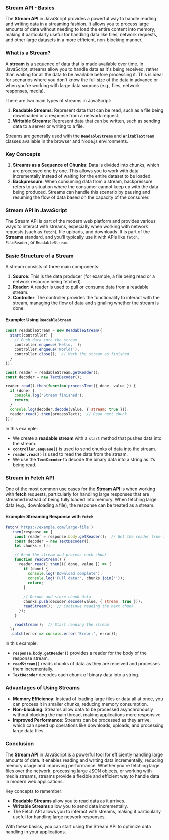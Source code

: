 ### **Stream API - Basics**

The **Stream API** in JavaScript provides a powerful way to handle reading and writing data in a streaming fashion. It allows you to process large amounts of data without needing to load the entire content into memory, making it particularly useful for handling data like files, network requests, and other large datasets in a more efficient, non-blocking manner.

### **What is a Stream?**
A **stream** is a sequence of data that is made available over time. In JavaScript, streams allow you to handle data as it's being received, rather than waiting for all the data to be available before processing it. This is ideal for scenarios where you don't know the full size of the data in advance or when you're working with large data sources (e.g., files, network responses, media).

There are two main types of streams in JavaScript:

1. **Readable Streams**: Represent data that can be read, such as a file being downloaded or a response from a network request.
2. **Writable Streams**: Represent data that can be written, such as sending data to a server or writing to a file.

Streams are generally used with the **`ReadableStream`** and **`WritableStream`** classes available in the browser and Node.js environments.

### **Key Concepts**

1. **Streams as a Sequence of Chunks**: Data is divided into chunks, which are processed one by one. This allows you to work with data incrementally instead of waiting for the entire dataset to be loaded.
2. **Backpressure**: When consuming data from a stream, backpressure refers to a situation where the consumer cannot keep up with the data being produced. Streams can handle this scenario by pausing and resuming the flow of data based on the capacity of the consumer.

### **Stream API in JavaScript**

The Stream API is part of the modern web platform and provides various ways to interact with streams, especially when working with network requests (such as `fetch`), file uploads, and downloads. It is part of the **Streams** standard, and you'll typically use it with APIs like `fetch`, `FileReader`, or `ReadableStream`.

### **Basic Structure of a Stream**

A stream consists of three main components:
1. **Source**: This is the data producer (for example, a file being read or a network resource being fetched).
2. **Reader**: A reader is used to pull or consume data from a readable stream.
3. **Controller**: The controller provides the functionality to interact with the stream, managing the flow of data and signaling whether the stream is done.

#### **Example: Using `ReadableStream`**

```javascript
const readableStream = new ReadableStream({
  start(controller) {
    // Push data into the stream
    controller.enqueue('Hello, ');
    controller.enqueue('World!');
    controller.close();  // Mark the stream as finished
  }
});

const reader = readableStream.getReader();
const decoder = new TextDecoder();

reader.read().then(function processText({ done, value }) {
  if (done) {
    console.log('Stream finished');
    return;
  }
  console.log(decoder.decode(value, { stream: true }));
  reader.read().then(processText);  // Read next chunk
});
```

In this example:
- We create a **readable stream** with a `start` method that pushes data into the stream.
- **`controller.enqueue()`** is used to send chunks of data into the stream.
- **`reader.read()`** is used to read the data from the stream.
- We use the **`TextDecoder`** to decode the binary data into a string as it’s being read.

### **Stream in Fetch API**

One of the most common use cases for the **Stream API** is when working with **fetch** requests, particularly for handling large responses that are streamed instead of being fully loaded into memory. When fetching large data (e.g., downloading a file), the response can be treated as a stream.

#### **Example: Streaming Response with `fetch`**

```javascript
fetch('https://example.com/large-file')
  .then(response => {
    const reader = response.body.getReader();  // Get the reader from the response body stream
    const decoder = new TextDecoder();
    let chunks = [];

    // Read the stream and process each chunk
    function readStream() {
      reader.read().then(({ done, value }) => {
        if (done) {
          console.log('Download complete');
          console.log('Full data:', chunks.join(''));
          return;
        }

        // Decode and store chunk data
        chunks.push(decoder.decode(value, { stream: true }));
        readStream();  // Continue reading the next chunk
      });
    }

    readStream();  // Start reading the stream
  })
  .catch(error => console.error('Error:', error));
```

In this example:
- **`response.body.getReader()`** provides a reader for the body of the response stream.
- **`readStream()`** reads chunks of data as they are received and processes them incrementally.
- **`TextDecoder`** decodes each chunk of binary data into a string.

### **Advantages of Using Streams**

- **Memory Efficiency**: Instead of loading large files or data all at once, you can process it in smaller chunks, reducing memory consumption.
- **Non-blocking**: Streams allow data to be processed asynchronously without blocking the main thread, making applications more responsive.
- **Improved Performance**: Streams can be processed as they arrive, which can speed up operations like downloads, uploads, and processing large data files.

### **Conclusion**

The **Stream API** in JavaScript is a powerful tool for efficiently handling large amounts of data. It enables reading and writing data incrementally, reducing memory usage and improving performance. Whether you're fetching large files over the network, processing large JSON objects, or working with media streams, streams provide a flexible and efficient way to handle data in modern web applications.

Key concepts to remember:
- **Readable Streams** allow you to read data as it arrives.
- **Writable Streams** allow you to send data incrementally.
- The Fetch API allows you to interact with streams, making it particularly useful for handling large network responses.

With these basics, you can start using the Stream API to optimize data handling in your applications.
